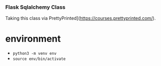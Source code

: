 ### Flask Sqlalchemy Class

Taking this class via PrettyPrinted](https://courses.prettyprinted.com/).

# environment

- `python3 -m venv env`
- `source env/bin/activate`